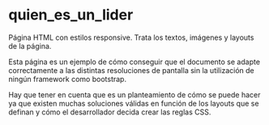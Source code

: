 # quien_es_un_lider
Página HTML con estilos responsive. Trata los textos, imágenes y layouts de la página.

Esta página es un ejemplo de cómo conseguir que el documento se adapte correctamente a las distintas resoluciones de pantalla
sin la utilización de ningún framework como bootstrap.

Hay que tener en cuenta que es un planteamiento de cómo se puede hacer ya que existen muchas soluciones válidas en función de los layouts
que se definan y cómo el desarrollador decida crear las reglas CSS.
